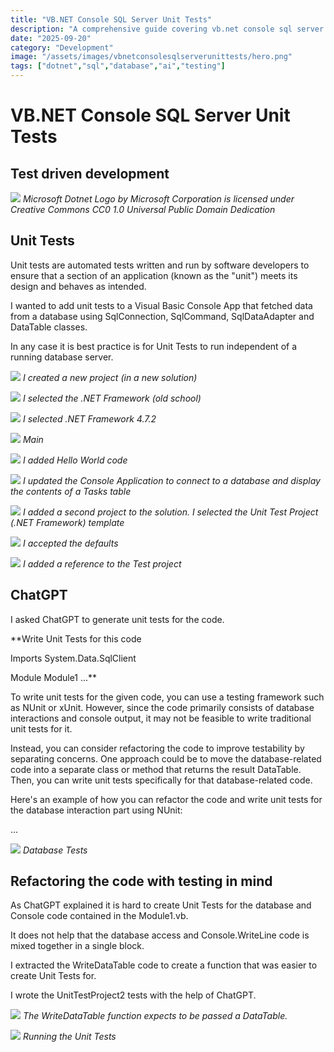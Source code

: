 ```yaml
---
title: "VB.NET Console SQL Server Unit Tests"
description: "A comprehensive guide covering vb.net console sql server unit tests"
date: "2025-09-20"
category: "Development"
image: "/assets/images/vbnetconsolesqlserverunittests/hero.png"
tags: ["dotnet","sql","database","ai","testing"]
---
```


# VB.NET Console SQL Server Unit Tests

## Test driven development

![](/assets/images/vbnetconsolesqlserverunittests/net-logo.svg)
*Microsoft Dotnet Logo by Microsoft Corporation is licensed under Creative Commons CC0 1.0 Universal Public Domain Dedication*


## Unit Tests

Unit tests are automated tests written and run by software developers to ensure that a section of an application (known as the "unit") meets its design and behaves as intended.

I wanted to add unit tests to a Visual Basic Console App that fetched data from a database using SqlConnection, SqlCommand, SqlDataAdapter and DataTable classes.

In any case it is best practice is for Unit Tests to run independent of a running database server.

![](/assets/images/vbnetconsolesqlserverunittests/capture-unit-test-aaa-0000001-890x625.png)
*I created a new project (in a new solution)*

![](/assets/images/vbnetconsolesqlserverunittests/capture-unit-test-aaa-0000002-889x626.png)
*I selected the .NET Framework (old school)*

![](/assets/images/vbnetconsolesqlserverunittests/capture-unit-test-aaa-0000003-890x624.png)
*I selected .NET Framework 4.7.2*

![](/assets/images/vbnetconsolesqlserverunittests/capture-unit-test-aaa-0000004-1325x674.png)
*Main*

![](/assets/images/vbnetconsolesqlserverunittests/capture-unit-test-aaa-0000005-1363x382.png)
*I added Hello World code*

![](/assets/images/vbnetconsolesqlserverunittests/capture-unit-test-aaa-0000006-1359x567.png)
*I updated the Console Application to connect to a database and display the contents of a Tasks table*

![](/assets/images/vbnetconsolesqlserverunittests/capture-unit-test-aaa-0000017-1361x656.png)
*I added a second project to the solution. I selected the Unit Test Project (.NET Framework) template*

![](/assets/images/vbnetconsolesqlserverunittests/capture-unit-test-aaa-0000018-1362x683.png)
*I accepted the defaults*

![](/assets/images/vbnetconsolesqlserverunittests/capture-unit-test-aaa-0000019-1360x250.png)
*I added a reference to the Test project*


## ChatGPT

I asked ChatGPT to generate unit tests for the code.

**Write Unit Tests for this code

Imports System.Data.SqlClient

Module Module1
...**

To write unit tests for the given code, you can use a testing framework such as NUnit or xUnit. However, since the code primarily consists of database interactions and console output, it may not be feasible to write traditional unit tests for it.

Instead, you can consider refactoring the code to improve testability by separating concerns. One approach could be to move the database-related code into a separate class or method that returns the result DataTable. Then, you can write unit tests specifically for that database-related code.

Here's an example of how you can refactor the code and write unit tests for the database interaction part using NUnit:

...

![](/assets/images/vbnetconsolesqlserverunittests/database-unit-test-1366x728.png)
*Database Tests*


## Refactoring the code with testing in mind

As ChatGPT explained it is hard to create Unit Tests for the database and Console code contained in the Module1.vb. 

It does not help that the database access and Console.WriteLine code is mixed together in a single block.

I extracted the WriteDataTable code to create a function that was easier to create Unit Tests for.

I wrote the UnitTestProject2 tests with the help of ChatGPT.

![](/assets/images/vbnetconsolesqlserverunittests/capture-unit-test-aaa-0000020-1098x244.png)
*The WriteDataTable function expects to be passed a DataTable.*

![](/assets/images/vbnetconsolesqlserverunittests/mixed-unit-tests-1366x728.png)
*Running the Unit Tests*
